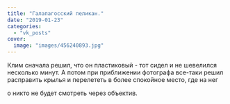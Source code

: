 ```yaml
---
title: "Галапагосский пеликан."
date: "2019-01-23"
categories: 
  - "vk_posts"
cover:
  image: "images/456240893.jpg"
---
```


Клим сначала решил, что он пластиковый - тот сидел и не шевелился несколько минут. А потом при приближении фотографа все-таки решил расправить крылья и перелететь в более спокойное место, где на нег

<!--more--> о никто не будет смотреть через объектив.
